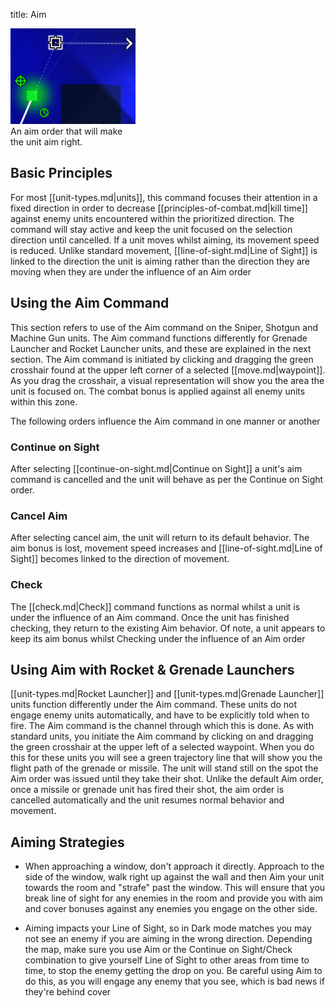 title: Aim

<div class="thumb tright"><div class="thumbinner" style="width:202px;"><img src="images/thumb/d/d4/Aim.png/200px-Aim.png" />  <div class="thumbcaption">An aim order that will make the unit aim right.</div></div></div>


## <span class="mw-headline" id="Basic_Principles"> Basic Principles </span>

For most [[unit-types.md|units]], this command focuses their attention in a fixed direction in order to decrease [[principles-of-combat.md|kill time]] against enemy units encountered within the prioritized direction.  The command will stay active and keep the unit focused on the selection direction until cancelled.  If a unit moves whilst aiming, its movement speed is reduced. Unlike standard movement, [[line-of-sight.md|Line of Sight]] is linked to the direction the unit is aiming rather than the direction they are moving when they are under the influence of an Aim order

## <span class="mw-headline" id="Using_the_Aim_Command"> Using the Aim Command </span>

This section refers to use of the Aim command on the Sniper, Shotgun and Machine Gun units.  The Aim command functions differently for Grenade Launcher and Rocket Launcher units, and these are explained in the next section. The Aim command is initiated by clicking and dragging the green crosshair found at the upper left corner of a selected [[move.md|waypoint]].  As you drag the crosshair, a visual representation will show you the area the unit is focused on.  The combat bonus is applied against all enemy units within this zone.

The following orders influence the Aim command in one manner or another

### <span class="mw-headline" id="Continue_on_Sight">Continue on Sight</span>

After selecting [[continue-on-sight.md|Continue on Sight]] a unit's aim command is cancelled and the unit will behave as per the Continue on Sight order.

### <span class="mw-headline" id="Cancel_Aim">Cancel Aim</span>

After selecting cancel aim, the unit will return to its default behavior. The aim bonus is lost, movement speed increases and [[line-of-sight.md|Line of Sight]] becomes linked to the direction of movement.

### <span class="mw-headline" id="Check">Check</span>

The [[check.md|Check]] command functions as normal whilst a unit is under the influence of an Aim command.  Once the unit has finished checking, they return to the existing Aim behavior. Of note, a unit appears to keep its aim bonus whilst Checking under the influence of an Aim order

## <span class="mw-headline" id="Using_Aim_with_Rocket_.26_Grenade_Launchers"> Using Aim with Rocket &amp; Grenade Launchers </span>

[[unit-types.md|Rocket Launcher]] and [[unit-types.md|Grenade Launcher]] units function differently under the Aim command.  These units do not engage enemy units automatically, and have to be explicitly told when to fire.  The Aim command is the channel through which this is done.  As with standard units, you initiate the Aim command by clicking on and dragging the green crosshair at the upper left of a selected waypoint.  When you do this for these units you will see a green trajectory line that will show you the flight path of the grenade or missile.  The unit will stand still on the spot the Aim order was issued until they take their shot. Unlike the default Aim order, once a missile or grenade unit has fired their shot, the aim order is cancelled automatically and the unit resumes normal behavior and movement.

## <span class="mw-headline" id="Aiming_Strategies">Aiming Strategies</span>

*   When approaching a window, don't approach it directly.  Approach to the side of the window, walk right up against the wall and then Aim your unit towards the room and "strafe" past the window. This will ensure that you break line of sight for any enemies in the room and provide you with aim and cover bonuses against any enemies you engage on the other side.

*   Aiming impacts your Line of Sight, so in Dark mode matches you may not see an enemy if you are aiming in the wrong direction.  Depending the map, make sure you use Aim or the Continue on Sight/Check combination to give yourself Line of Sight to other areas from time to time, to stop the enemy getting the drop on you. Be careful using Aim to do this, as you will engage any enemy that you see, which is bad news if they're behind cover

<!--
NewPP limit report
Preprocessor node count: 27/1000000
Post‐expand include size: 0/2097152 bytes
Template argument size: 0/2097152 bytes
Expensive parser function count: 0/100
-->

<!-- Saved in parser cache with key fs_error420_com:pcache:idhash:101-0!*!0!!en!2!* and timestamp 20140722101804 -->